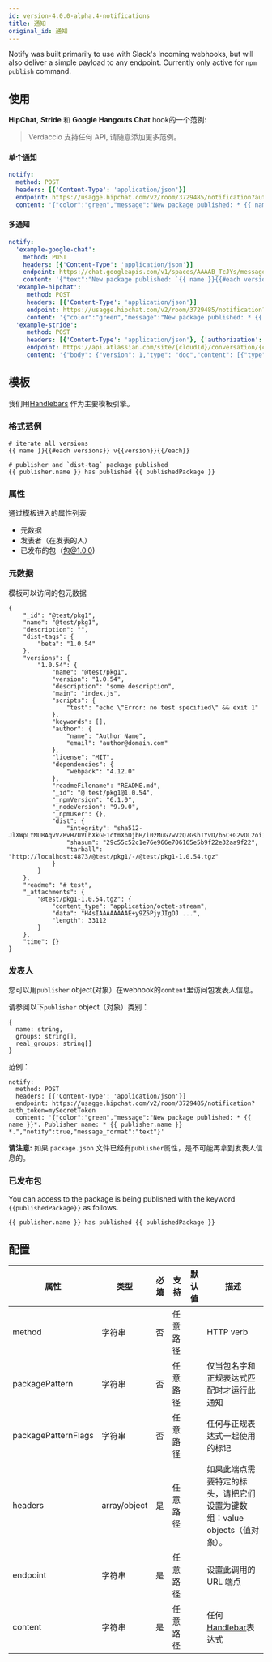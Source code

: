 ```yaml
---
id: version-4.0.0-alpha.4-notifications
title: 通知
original_id: 通知
---
```


Notify was built primarily to use with Slack's Incoming webhooks, but will also deliver a simple payload to any endpoint. Currently only active for `npm publish` command.

## 使用

**HipChat**, **Stride** 和 **Google Hangouts Chat** hook的一个范例:

> Verdaccio 支持任何 API, 请随意添加更多范例。

#### 单个通知

```yaml
notify:
  method: POST
  headers: [{'Content-Type': 'application/json'}]
  endpoint: https://usagge.hipchat.com/v2/room/3729485/notification?auth_token=mySecretToken
  content: '{"color":"green","message":"New package published: * {{ name }}*","notify":true,"message_format":"text"}'
```

#### 多通知

```yaml
notify:
  'example-google-chat':
    method: POST
    headers: [{'Content-Type': 'application/json'}]
    endpoint: https://chat.googleapis.com/v1/spaces/AAAAB_TcJYs/messages?key=myKey&token=myToken
    content: '{"text":"New package published: `{{ name }}{{#each versions}} v{{version}}{{/each}}`"}'
  'example-hipchat':
     method: POST
     headers: [{'Content-Type': 'application/json'}]
     endpoint: https://usagge.hipchat.com/v2/room/3729485/notification?auth_token=mySecretToken
     content: '{"color":"green","message":"New package published: * {{ name }}*","notify":true,"message_format":"text"}'
  'example-stride':
     method: POST
     headers: [{'Content-Type': 'application/json'}, {'authorization': 'Bearer secretToken'}]
     endpoint: https://api.atlassian.com/site/{cloudId}/conversation/{conversationId}/message
     content: '{"body": {"version": 1,"type": "doc","content": [{"type": "paragraph","content": [{"type": "text","text": "New package published: * {{ name }}* Publisher name: * {{ publisher.name }}"}]}]}}'     
```

## 模板

我们用[Handlebars](https://handlebarsjs.com/) 作为主要模板引擎。

### 格式范例

    # iterate all versions
    {{ name }}{{#each versions}} v{{version}}{{/each}}
    
    # publisher and `dist-tag` package published
    {{ publisher.name }} has published {{ publishedPackage }}
    

### 属性

通过模板进入的属性列表

* 元数据
* 发表者（在发表的人）
* 已发布的包（包@1.0.0)

### 元数据

模板可以访问的包元数据

    {
        "_id": "@test/pkg1",
        "name": "@test/pkg1",
        "description": "",
        "dist-tags": {
            "beta": "1.0.54"
        },
        "versions": {
            "1.0.54": {
                "name": "@test/pkg1",
                "version": "1.0.54",
                "description": "some description",
                "main": "index.js",
                "scripts": {
                    "test": "echo \"Error: no test specified\" && exit 1"
                },
                "keywords": [],
                "author": {
                    "name": "Author Name",
                    "email": "author@domain.com"
                },
                "license": "MIT",
                "dependencies": {
                    "webpack": "4.12.0"
                },
                "readmeFilename": "README.md",
                "_id": "@ test/pkg1@1.0.54",
                "_npmVersion": "6.1.0",
                "_nodeVersion": "9.9.0",
                "_npmUser": {},
                "dist": {
                    "integrity": "sha512-JlXWpLtMUBAqvVZBvH7UVLhXkGE1ctmXbDjbH/l0zMuG7wVzQ7GshTYvD/b5C+G2vOL2oiIS1RtayA/kKkTwKw==",
                    "shasum": "29c55c52c1e76e966e706165e5b9f22e32aa9f22",
                    "tarball": "http://localhost:4873/@test/pkg1/-/@test/pkg1-1.0.54.tgz"
                }
            }
        },
        "readme": "# test",
        "_attachments": {
            "@test/pkg1-1.0.54.tgz": {
                "content_type": "application/octet-stream",
                "data": "H4sIAAAAAAAAE+y9Z5PjyJIgOJ ...",
                "length": 33112
            }
        },
        "time": {}
    }
    

### 发表人

您可以用`publisher` object(对象）在webhook的`content`里访问包发表人信息。

请参阅以下`publisher` object（对象）类别：

    {
      name: string,
      groups: string[],
      real_groups: string[]
    }
    

范例：

    notify:
      method: POST
      headers: [{'Content-Type': 'application/json'}]
      endpoint: https://usagge.hipchat.com/v2/room/3729485/notification?auth_token=mySecretToken
      content: '{"color":"green","message":"New package published: * {{ name }}*. Publisher name: * {{ publisher.name }} *.","notify":true,"message_format":"text"}'
    

**请注意:** 如果 `package.json` 文件已经有`publisher`属性，是不可能再拿到发表人信息的。

### 已发布包

You can access to the package is being published with the keyword `{{publishedPackage}}` as follows.

    {{ publisher.name }} has published {{ publishedPackage }}
    

## 配置

| 属性                  | 类型           | 必填 | 支持   | 默认值 | 描述                                          |
| ------------------- | ------------ | -- | ---- | --- | ------------------------------------------- |
| method              | 字符串          | 否  | 任意路径 |     | HTTP verb                                   |
| packagePattern      | 字符串          | 否  | 任意路径 |     | 仅当包名字和正规表达式匹配时才运行此通知                        |
| packagePatternFlags | 字符串          | 否  | 任意路径 |     | 任何与正规表达式一起使用的标记                             |
| headers             | array/object | 是  | 任意路径 |     | 如果此端点需要特定的标头，请把它们设置为键数组：value objects（值对象）。 |
| endpoint            | 字符串          | 是  | 任意路径 |     | 设置此调用的URL 端点                                |
| content             | 字符串          | 是  | 任意路径 |     | 任何[Handlebar](https://handlebarsjs.com/)表达式 |